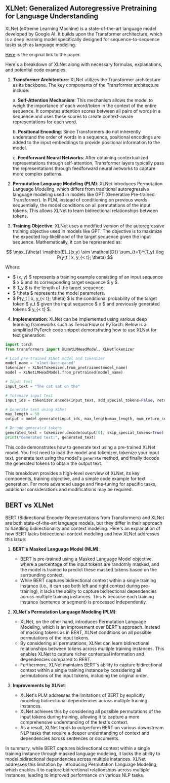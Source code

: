 ## XLNet: Generalized Autoregressive Pretraining for Language Understanding

XLNet (eXtreme Learning Machine) is a state-of-the-art language model developed by Google AI. It builds upon the Transformer architecture, which is a deep learning model specifically designed for sequence-to-sequence tasks such as language modeling.

[Here](https://arxiv.org/abs/1906.08237) is the original link to the paper. 

Here's a breakdown of XLNet along with necessary formulas, explanations, and potential code examples:

1. **Transformer Architecture**: XLNet utilizes the Transformer architecture as its backbone. The key components of the Transformer architecture include:

   a. **Self-Attention Mechanism**: This mechanism allows the model to weigh the importance of each word/token in the context of the entire sequence. It computes attention scores between all pairs of words in a sequence and uses these scores to create context-aware representations for each word.

   b. **Positional Encoding**: Since Transformers do not inherently understand the order of words in a sequence, positional encodings are added to the input embeddings to provide positional information to the model.

   c. **Feedforward Neural Networks**: After obtaining contextualized representations through self-attention, Transformer layers typically pass the representations through feedforward neural networks to capture more complex patterns.

2. **Permutation Language Modeling (PLM)**: XLNet introduces Permutation Language Modeling, which differs from traditional autoregressive language modeling used in models like GPT (Generative Pre-trained Transformer). In PLM, instead of conditioning on previous words sequentially, the model conditions on all permutations of the input tokens. This allows XLNet to learn bidirectional relationships between tokens.

3. **Training Objective**: XLNet uses a modified version of the autoregressive training objective used in models like GPT. The objective is to maximize the expected log-likelihood of the target sequence given the input sequence. Mathematically, it can be represented as:

$$ \max_{\theta} \mathbb{E}_{(x,y) \sim \mathcal{D}} \sum_{t=1}^{T_y} \log P(y_t | x, y_{< t}; \theta) $$

Where:
- $ (x, y) $ represents a training example consisting of an input sequence $ x $ and its corresponding target sequence $ y $.
- $ T_y $ is the length of the target sequence.
- $ \theta $ represents the model parameters.
- $ P(y_t | x, y_{< t}; \theta) $ is the conditional probability of the target token $ y_t $ given the input sequence $ x $ and previously generated tokens $ y_{< t} $.

4. **Implementation**: XLNet can be implemented using various deep learning frameworks such as TensorFlow or PyTorch. Below is a simplified PyTorch code snippet demonstrating how to use XLNet for text generation:

```python
import torch
from transformers import XLNetLMHeadModel, XLNetTokenizer

# Load pre-trained XLNet model and tokenizer
model_name = 'xlnet-base-cased'
tokenizer = XLNetTokenizer.from_pretrained(model_name)
model = XLNetLMHeadModel.from_pretrained(model_name)

# Input text
input_text = "The cat sat on the"

# Tokenize input text
input_ids = tokenizer.encode(input_text, add_special_tokens=False, return_tensors="pt")

# Generate text using XLNet
max_length = 50
output = model.generate(input_ids, max_length=max_length, num_return_sequences=1)

# Decode generated tokens
generated_text = tokenizer.decode(output[0], skip_special_tokens=True)
print("Generated text:", generated_text)
```

This code demonstrates how to generate text using a pre-trained XLNet model. You first need to load the model and tokenizer, tokenize your input text, generate text using the model's `generate` method, and finally decode the generated tokens to obtain the output text.

This breakdown provides a high-level overview of XLNet, its key components, training objective, and a simple code example for text generation. For more advanced usage and fine-tuning for specific tasks, additional considerations and modifications may be required.

## BERT vs XLNet

BERT (Bidirectional Encoder Representations from Transformers) and XLNet are both state-of-the-art language models, but they differ in their approach to handling bidirectionality and context modeling. Here's an explanation of how BERT lacks bidirectional context modeling and how XLNet addresses this issue:

1. **BERT's Masked Language Model (MLM)**:
   - BERT is pre-trained using a Masked Language Model objective, where a percentage of the input tokens are randomly masked, and the model is trained to predict these masked tokens based on the surrounding context.
   - While BERT captures bidirectional context within a single training instance (i.e., it can see both left and right context during pre-training), it lacks the ability to capture bidirectional dependencies across multiple training instances. This is because each training instance (sentence or segment) is processed independently.

2. **XLNet's Permutation Language Modeling (PLM)**:
   - XLNet, on the other hand, introduces Permutation Language Modeling, which is an improvement over BERT's approach. Instead of masking tokens as in BERT, XLNet conditions on all possible permutations of the input tokens.
   - By considering all permutations, XLNet can learn bidirectional relationships between tokens across multiple training instances. This enables XLNet to capture richer contextual information and dependencies compared to BERT.
   - Furthermore, XLNet maintains BERT's ability to capture bidirectional context within a single training instance by considering all permutations of the input tokens, including the original order.

3. **Improvements by XLNet**:
   - XLNet's PLM addresses the limitations of BERT by explicitly modeling bidirectional dependencies across multiple training instances.
   - XLNet achieves this by considering all possible permutations of the input tokens during training, allowing it to capture a more comprehensive understanding of the text's context.
   - As a result, XLNet tends to outperform BERT on various downstream NLP tasks that require a deeper understanding of context and dependencies across sentences or documents.

In summary, while BERT captures bidirectional context within a single training instance through masked language modeling, it lacks the ability to model bidirectional dependencies across multiple instances. XLNet addresses this limitation by introducing Permutation Language Modeling, which enables it to capture bidirectional relationships across multiple instances, leading to improved performance on various NLP tasks.